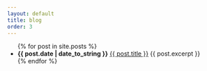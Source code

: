 ```yaml
---
layout: default
title: blog
order: 3
---
```


<ul>
  {% for post in site.posts %}
    <li>
      <b>{{ post.date | date_to_string }}</b> <a href="{{ post.url }}">{{ post.title }}</a>
      {{ post.excerpt }}
    </li>
  {% endfor %}
</ul>
